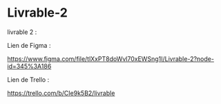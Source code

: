 # Livrable-2
livrable 2 :

Lien de Figma :

https://www.figma.com/file/tlXxPT8doWvl70xEWSng1I/Livrable-2?node-id=345%3A186

Lien de Trello :

https://trello.com/b/CIe9k5B2/livrable

